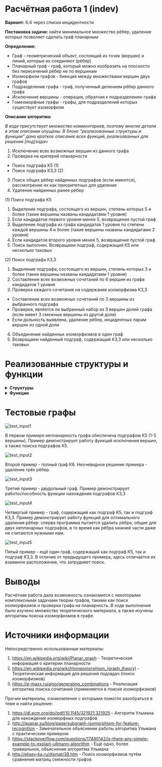 # Расчётная работа 1 (indev)

<b>Вариант:</b> 6.4 через списки инцидентности

<b>Постановка задачи:</b> найти минимальное множество рёбер, удаление которых позволяет сделать граф планарным

<b>Определения:</b>

- Граф - геометрический объект, состоящий из точек (вершин) и линий, которые их соединяют (рёбер)
- Планарный граф - граф, который можно изобразить на плоскости без пересечений рёбер не по вершинам
- Изоморфизм графов - биекция между множествами вершин двух графов
- Подразделение графа - граф, полученный делением рёбер данного графа
- Исключение вершины - операция, обратная к подразделению графа
- Гомеоморфные графы - графы, для подразделений которых существует изоморфизм

<b>Описание алгоритма:</b>

*В коде присутствует множество комментариев, поэтому многие детали в этом описании опущены. В блоке "реализованные структуры и функции" дано краткое описание всех функций, реализованных для решения [под]задач*

1. Исключение всех возможных вершин из данного графа
2. Проверка на критерий планарности
  * Поиск подграфа К5 (1)
  * Поиск подграфа К3,3 (2)
3. Поиск общих рёбер найденных подграфов (если имеются), рассмотрение их как приоритетных для удаления
4. Удаление найденных ранее рёбер

(1) Поиск подграфа К5
1. Выделение подграфа, состоящего из вершин, степень которых 5 и более (такие вершины названы кандидатами 1 уровня)
2. Если кандидатов первого уровня менее 5, возвращение пустой граф 
3. Выделение подграфа из графа кандидатов 1 уровня по степени каждой вершины 4 и более (такие вершины названы кандидатами 2 уровня)
4. Если кандидатов второго уровня менее 5, возвращение пустой граф 
5. Поиск выполнен. Возвращаем подграф, содержащий К5 или несколько таковых

(2) Поиск подграфа К3,3
1. Выделение подграфа, состоящего из вершин, степень которых 3 и более (такие вершины названы кандидатами 1 уровня)
2. Составление всех возможных сочетаний по 6 вершин из графа кандидатов 1 уровня
3. Проверка каждого сочетания на содержание изоморфизма К3,3
  * Составление всех возможных сочетаний по 3 вершины из выбранного подграфа
  * Проверка, является ли выбранный набор из 3 вершин долей графа (если имеет 3 смежные вершины из другой доли)
  * Если дольность выявлена, удаление рёбер, инцидентных парам вершин из одной доли
4. Объединение найденных изоморфизмов в один граф
5. Возвращаем найденный подграф, содержащий К3,3 или несколько таковых

# Реализованные структуры и функции

<details><summary><b>Структуры</b></summary>
<br />

- Вершина

Включает в себя имя, список инцидентности (далее - СИ). Также имеет методы для получения степени и вывода своего СИ на экран

- Граф

Включает в себя массив вершин, метод определения, пустой ли граф, метод, возвращающий количество рёбер графа, а также метод для вывода СИ всех своих вершин

</details>

<details><summary><b>Функции</b></summary>
<br />

- GetVertexFromString

Функция чтения строки формата "имя - ребро - ребро - ... - ребро" в объект типа vertex

- GetGraphFromFile

Функция чтения графа из файла. Использует вышеуказанную функцию для построчного чтения вершин.

- WriteGraphToFile

Запись графа в указанный файл

- CleanVector

Вспомогательная функция для очистки векторов от дубликатов. В работе используется vector, а не set, из-за простоты обращения к элементам (без итераторов).

- GetNeighboorVertices

Функция для получения списка номеров вершин в графе, смежных с данной. Работает путём нахождения совпадений в СИ данной и других вершин

- Neighboors

Проверяет, являются ли две вершины в графе смежными, сравнивая их СИ

- CanBeExcluded

Проверяет, может ли вершина быть исключённой из графа. Условие - степень 2 данной вершины а также несмежность двух смежных данной вершине вершин.

- GetCommonVertices

Получает список номеров вершин, которые содержатся в обоих данных графах

- GetCommonEdges (перегружена)

Получает список рёбер, содержащихся в СИ двух данных вершин

Получает список рёбер, общих для двух данных графов

- GetEdgeNumber

Вспомогательная функция. Возвращает номер данного ребра из СИ данной вершины

- EcludeVertex

Исключает вершину из графа. Возвращает 1 при успешном выполнении, 0 если исключение невозможно

- ExcludeAllVertices

Использует вышеуказанную функцию для исключения всех возможных вершин из данного графа

- DeleteVertex

Удаляет данную вершину из данного графа. Также очищает СИ всех вершин, ранее смежных с удалённой, от рёбер, ведущих в никуда

- DeleteEdge

Удаляет данное ребро из данного графа

- CleanIncidenceList

Вспомогательная функция. Очищает СИ данной вершины данного графа от рёбер, ведущих в никуда

- CleanAllIncidenceList

Использует вышеуказанную функцию для очистки СИ всех вершин данного графа

- MergeVertex

 Добавляет данную вершину в данный граф. В случае конфликта имён вершин происходит слияние их СИ
 
- GetSubgraph_K5

Возвращает граф, содержащий все изоморфизмы подграфов данного графа полному графу К5 (часть проверки критерия планарности)

- GetSubgraph_K33

Возвращает подграф изоморфный полному двудольному графу К3,3 (часть проверки критерия планарности)

- MakePlanar

Удаляет из графа минимальное множество рёбер для превращения его в планарный

</details>


# Тестовые графы

![test_input1](https://user-images.githubusercontent.com/82116328/198360374-858575b6-ab34-4f06-b161-c5bb28b318ae.png)

В первом примере непланарность графа обеспечена подграфом К5 (1-5 вершины). Пример демонстрирует работу функций исключения вершин, а также поиска подграфов К5.

![test_input2](https://user-images.githubusercontent.com/82116328/198360385-b062b6ab-0e46-4224-a576-595152b71977.png)

Второй пример - полный граф К6. Неочевидное решение примера - удаление трёх рёбер.

![test_input3](https://user-images.githubusercontent.com/82116328/198360394-b58e6bc3-2a91-4740-a27b-791a60200038.png)

Третий пример - двудольный граф. Пример демонстрирует работоспособность функции нахождения подграфов К3,3

![test_input4](https://user-images.githubusercontent.com/82116328/198360406-7e4c9007-fcd7-4451-8775-32ea1035539b.png)

Четвертый пример - граф, содержащий как подграф К5, так и подграф К3,3. Пример демонстрирует работу функций для оптимального удаления рёбер: сперва программа пытается удалить рёбра, общие для двух непланарных подграфов, в то время как рёбра нижней части даже не считаются нужными нам.

![test_input5](https://user-images.githubusercontent.com/82116328/202480176-21bf8332-9f4f-4597-8783-972b179f2909.png)

Пятый пример - ещё один граф, содержащий как подграф К5, так и подграф К3,3. В отличие от предыдущего примера, здесь отличается их взаимное расположение, что затрудняет поиск.

# Выводы

Расчётная работа дала возможность ознакомится с некоторыми комплексными задачами теории графов, такими как поиск изоморфизмов и проверка графа на планарность. В ходе выполнения было изучено множество теоретического материала, а также изучены алгоритмы поиска изоморфизмов в графе. 

# Источники информации

Непосредственно использованные материалы:

1. https://en.wikipedia.org/wiki/Planar_graph - Теоретическая информация о критерии планарности
2. https://en.wikipedia.org/wiki/Homeomorphism_(graph_theory) - Теоретическая информация для решения подзадач (поиск изоморфизмов)
3. https://e-maxx.ru/algo/generating_combinations - Реализация алгоритма поиска сочетаний (применяется в поиске изоморфизмов)

Прочие материалы, ознакомление с которыми помогло разобраться в теме и найти решение:

1. https://dl.acm.org/doi/pdf/10.1145/321921.321925 - Алгоритм Ульмана для нахождения изоморфных подграфов
2. http://quaoar.su/blog/page/subgraph-isomorphism-for-feature-recognition - Замечательное объяснение работы алгоритма Ульмана с практическим примером
3. https://stackoverflow.com/questions/17480142/is-there-any-simple-example-to-explain-ullmann-algorithm - Ещё одно, более тривиальное, объяснение алгоритма Ульмана
4. http://elisey-ka.ru/dismat/38.htm - Поиск изоморфизмов путём сравнения матриц смежности графов
